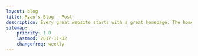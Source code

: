 ```yaml
---
layout: blog
title: Ryan's Blog - Post
description: Every great website starts with a great homepage. The homepage tells your viewers what your site is all about and gives your viewers a place to come back to.
sitemap:
    priority: 1.0
    lastmod: 2017-11-02
    changefreq: weekly
---
```


